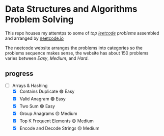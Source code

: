 # Data Structures and Algorithms Problem Solving

  This repo houses my attemtps to some of *top [leetcode](https://leetcode.com/) problems* assembled and arranged by [neetcode.io](https://neetcode.io/)

The neetcode website arranges the problems into categories so the problems sequence makes sense, the website has about 150 problems varies between *Easy*, *Medium*, and *Hard*.

## progress

- [ ] Arrays & Hashing
  - [x] Contains Duplicate 🟢 Easy
  - [x] Valid Anagram 🟢 Easy
  - [x] Two Sum 🟢 Easy
  - [x] Group Anagrams 🟡 Medium
  - [x] Top K Frequent Elements 🟡 Medium
  - [x] Encode and Decode Strings 🟡 Medium
